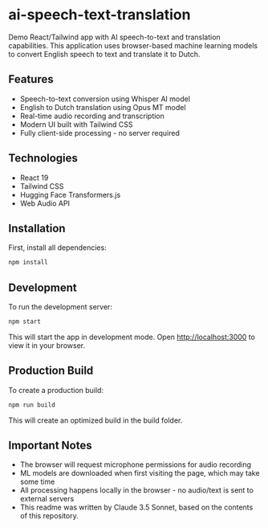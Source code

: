 # ai-speech-text-translation

Demo React/Tailwind app with AI speech-to-text and translation capabilities. This application uses browser-based machine learning models to convert English speech to text and translate it to Dutch.

## Features

- Speech-to-text conversion using Whisper AI model
- English to Dutch translation using Opus MT model
- Real-time audio recording and transcription 
- Modern UI built with Tailwind CSS
- Fully client-side processing - no server required

## Technologies

- React 19
- Tailwind CSS
- Hugging Face Transformers.js
- Web Audio API

## Installation

First, install all dependencies:

```bash
npm install
```

## Development

To run the development server:

```bash
npm start
```

This will start the app in development mode. Open [http://localhost:3000](http://localhost:3000) to view it in your browser.

## Production Build

To create a production build:

```bash
npm run build
```

This will create an optimized build in the build folder.

## Important Notes

- The browser will request microphone permissions for audio recording
- ML models are downloaded when first visiting the page, which may take some time
- All processing happens locally in the browser - no audio/text is sent to external servers
- This readme was written by Claude 3.5 Sonnet, based on the contents of this repository.
